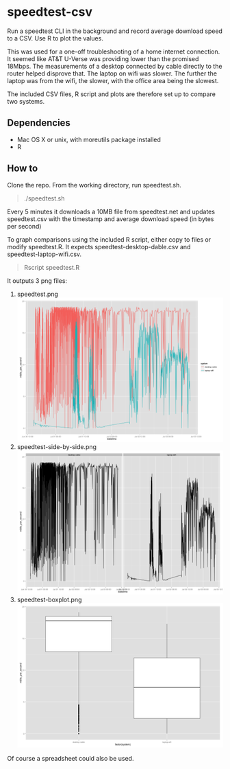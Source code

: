 # speedtest-csv
Run a speedtest CLI in the background and record average download speed to a CSV. Use R to plot the values.

This was used for a one-off troubleshooting of a home internet connection. It seemed like AT&T U-Verse was providing lower than the promised 18Mbps. The measurements of a desktop connected by cable directly to the router helped disprove that. The laptop on wifi was slower. The further the laptop was from the wifi, the slower, with the office area being the slowest.

The included CSV files, R script and plots are therefore set up to compare two systems.

## Dependencies

  - Mac OS X or unix, with moreutils package installed
  - R

## How to

Clone the repo. From the working directory, run speedtest.sh.

> ./speedtest.sh

Every 5 minutes it downloads a 10MB file from speedtest.net and updates speedtest.csv with the timestamp and average download speed (in bytes per second)

To graph comparisons using the included R script, either copy to files or modify speedtest.R. It expects speedtest-desktop-dable.csv and speedtest-laptop-wifi.csv.

> Rscript speedtest.R 

It outputs 3 png files:  
  1. speedtest.png ![speedtest.png](speedtest.png)  
  2. speedtest-side-by-side.png ![speedtest-side-by-side.png](speedtest-side-by-side.png)  
  3. speedtest-boxplot.png ![speedtest-boxplot.png](speedtest-boxplot.png)  

Of course a spreadsheet could also be used.